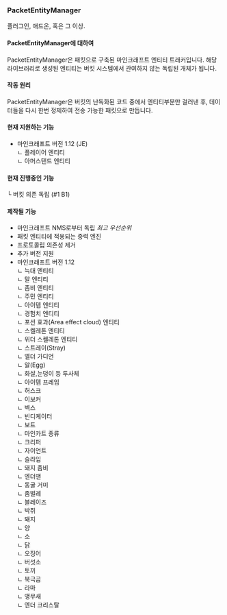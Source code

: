 ### PacketEntityManager
플러그인, 애드온, 혹은 그 이상.

#### PacketEntityManager에 대하여
PacketEntityManager은 패킷으로 구축된 마인크래프트 엔티티 트래커입니다.
해당 라이브러리로 생성된 엔티티는 버킷 시스템에서 관여하지 않는 독립된 개체가 됩니다.

#### 작동 원리
PacketEntityManager은 버킷의 난독화된 코드 중에서 엔티티부분만 걸러낸 후, 
데이터들을 다시 한번 정제하여 전송 가능한 패킷으로 만듭니다.

#### 현재 지원하는 기능
- 마인크래프트 버전 1.12 (JE)<br>
ㄴ 플레이어 엔티티<br>
ㄴ 아머스탠드 엔티티<br>

#### 현재 진행중인 기능
└ 버킷 의존 독립 (#1 B1)

#### 제작될 기능
- 마인크래프트 NMS로부터 독립 *최고 우선순위*
- 패킷 엔티티에 적용되는 중력 엔진<br>
- 프로토콜립 의존성 제거<br>
- 추가 버전 지원<br>
- 마인크래프트 버전 1.12<br>
ㄴ 늑대 엔티티<br>
ㄴ 말 엔티티<br>
ㄴ 좀비 엔티티<br>
ㄴ 주민 엔티티<br>
ㄴ 아이템 엔티티<br>
ㄴ 경험치 엔티티<br>
ㄴ 포션 효과(Area effect cloud) 엔티티<br>
ㄴ 스켈레톤 엔티티<br>
ㄴ 위더 스켈레톤 엔티티 <br>
ㄴ 스트레이(Stray)<br>
ㄴ 엘더 가디언<br>
ㄴ 알(Egg)<br>
ㄴ 화살,눈덩이 등 투사체<br>
ㄴ 아이템 프레임<br>
ㄴ 허스크<br>
ㄴ 이보커<br>
ㄴ 벡스<br>
ㄴ 빈디케이터<br>
ㄴ 보트<br>
ㄴ 마인카트 종류<br>
ㄴ 크리퍼<br>
ㄴ 자이언트<br>
ㄴ 슬라임<br>
ㄴ 돼지 좀비<br>
ㄴ 엔더맨<br>
ㄴ 동굴 거미<br>
ㄴ 좀벌레<br>
ㄴ 블레이즈 <br>
ㄴ 박쥐<br>
ㄴ 돼지<br>
ㄴ 양<br>
ㄴ 소<br>
ㄴ 닭<br>
ㄴ 오징어<br>
ㄴ 버섯소<br>
ㄴ 토끼<br>
ㄴ 북극곰<br>
ㄴ 라마<br>
ㄴ 앵무새<br>
ㄴ 엔더 크리스탈<br>